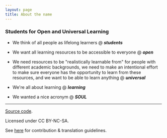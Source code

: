 ```yaml
---
layout: page
title: About the name
---
```


### Students for Open and Universal Learning

- We think of all people as lifelong learners @ _**students**_

- We want all learning resources to be accessible to everyone @ _**open**_

- We need resources to be "realistically learnable from" for people with different academic backgrounds, we need to make an intentional effort to make sure everyone has the opportunity to learn from these resources, and we want to be able to learn anything @ _**universal**_

- We're all about learning @ _**learning**_

- We wanted a nice acronym @ _**SOUL**_

---

<div class="small center">
<p><a href="https://github.com/mitsoul/mitsoul.github.io">Source code</a>.</p>
<p>Licensed under CC BY-NC-SA.</p>
<p>See <a href="/license/">here</a> for contribution &amp; translation guidelines.</p>
</div>
